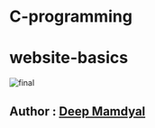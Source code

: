 # C-programming
# website-basics
![final](https://user-images.githubusercontent.com/63045639/99227317-12ce5800-2811-11eb-8ef2-4b0efab7954f.png)
<b><h2>Author : <a href="https://github.com/deep9909">Deep Mamdyal</a></h2>


